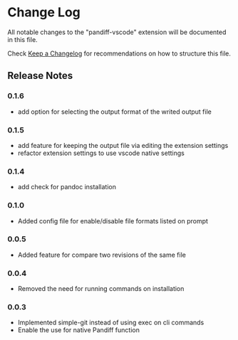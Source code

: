 # Change Log

All notable changes to the "pandiff-vscode" extension will be documented in this file.

Check [Keep a Changelog](http://keepachangelog.com/) for recommendations on how to structure this file.


## Release Notes

### 0.1.6

- add option for selecting the output format of the writed output file

### 0.1.5

- add feature for keeping the output file via editing the extension settings
- refactor extension settings to use vscode native settings

### 0.1.4

- add check for pandoc installation

### 0.1.0

- Added config file for enable/disable file formats listed on prompt 

### 0.0.5

- Added feature for compare two revisions of the same file

### 0.0.4

- Removed the need for running commands on installation

### 0.0.3

- Implemented simple-git instead of using exec on cli commands
- Enable the use for native Pandiff function